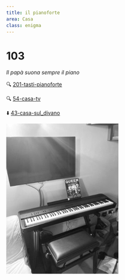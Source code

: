 ```yaml
---
title: il pianoforte
area: Casa
class: enigma
---
```

# 103
_Il papà suona sempre il piano_

🔍 [201-tasti-pianoforte](201-tasti-pianoforte.md)

🔍 [54-casa-tv](54-casa-tv.md)

⬇️ [43-casa-sul_divano](43-casa-sul_divano.md)

![foto_143](_assets/preview/foto_143.jpg)